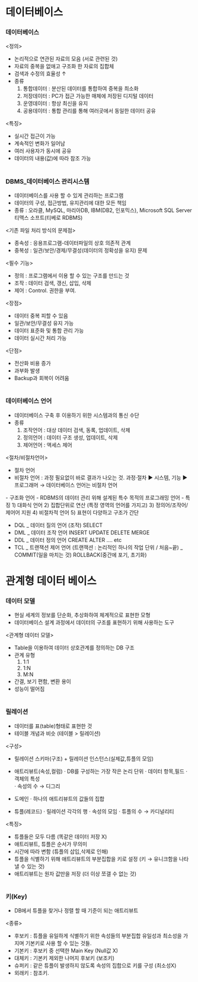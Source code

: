 # 데이터베이스

### 데이터베이스

<정의>
- 논리적으로 연관된 자료의 모음 (서로 관련된 것) 
- 자료의 중복을 없애고 구조화 한 자료의 집합체
- 검색과 수정의 효율성 ↑ 
- 종류  
  1) 통합데이터 : 분산된 데이터를 통합하여 중복을 최소화 
  2) 저장데이터 : PC가 접근 가능한 매체에 저장된 디지털 데이터
  3) 운영데이터 : 항상 최신을 유지 
  4) 공용데이터 : 통합 관리를 통해 여러곳에서 동일한 데이터 공유  
  
<특징>
- 실시간 접근이 가능
- 계속적인 변화가 일어남
- 여러 사용자가 동시에 공유 
- 데이터의 내용(값)에 따라 참조 가능   
#
### DBMS_데이터베이스 관리시스템
- 데이터베이스를 사용 할 수 있게 관리하는 프로그램 
- 데이터의 구성, 접근방법, 유지관리에 대한 모든 책임 
- 종류 
  : 오라클, MySQL, 마리아DB, IBM(DB2, 인포믹스), Microsoft SQL Server
	티맥스 소프트(티베로 RDBMS)

<기존 파일 처리 방식의 문제점> 
- 종속성 : 응용프로그램-데이터파일의 상호 의존적 관계 
- 중복성 : 일관/보안/경제/무결성(데이터의 정확성을 유지) 문제 

<필수 기능> 
- 정의 : 프로그램에서 이용 할 수 있는 구조를 만드는 것 
- 조작 : 데이터 검색, 갱신, 삽입, 삭제 
- 제어 : Control. 권한을 부여. 

<장점>
- 데이터 중복 피할 수 있음 
- 일관/보안/무결성 유지 가능 
- 데이터 표준화 및 통합 관리 가능 
- 데이터 실시간 처리 가능 

<단점>
- 전산화 비용 증가 
- 과부화 발생 
- Backup과 회복이 어려움 
#
### 데이터베이스 언어
- 데이터베이스 구축 후 이용하기 위한 시스템과의 통신 수단 
- 종류
  1) 조작언어 : 대상 데이터 검색, 동록, 업데이트, 삭제 
  2) 정의언어 : 데이터 구조 생성, 업데이트, 삭제
  3) 제어언어 : 액세스 제어 
  
<절차/비절차언어>
- 절차 언어 
- 비절차 언어 : 과정 필요없이 바로 결과가 나오는 것. 과정·절차 ▶ 시스템, 기능 ▶ 프로그래머 
  → 데이터베이스 언어는 비절차 언어 
  
<SQL>
- 구조화 언어 
- RDBMS의 데이터 관리 위해 설계된 특수 목적의 프로그래밍 언어 
- 특징
  1) 대화식 언어 
  2) 집합단위로 연산 (특정 영역의 언어를 가지고) 
  3) 정의어/조작어/제어어 지원
  4) 비절차적 언어 
  5) 표현이 다양하고 구조가 간단 
  
- DQL _ 데이터 질의 언어 (조작) SELECT
- DML _ 데이터 조작 언어 INSERT UPDATE DELETE MERGE
- DDL _ 데이터 정의 언어 CREATE ALTER .... etc 
- TCL _ 트랜잭션 제어 언어 (트랜잭션 : 논리적인 하나의 작업 단위 / 처음~끝) 
      _ COMMIT(일을 마치는 것) ROLLBACK(중간에 포기, 초기화) 
  

# 관계형 데이터 베이스 

### 데이터 모델
- 현실 세계의 정보를 단순화, 추상화하여 체계적으로 표현한 모형 
- 데이터베이스 설계 과정에서 데이터의 구조를 표현하기 위해 사용하는 도구 

<관계형 데이터 모델>
- Table을 이용하여 데이터 상호관계를 정의하는 DB 구조 
- 관계 유형 
  1) 1:1
  2) 1:N 
  3) M:N
- 간결, 보기 편함, 변환 용이
- 성능이 떨어짐 

#
### 릴레이션 
- 데이터를 표(table)형태로 표현한 것 
- 테이블 개념과 비슷 (테이블 > 릴레이션)

<구성>
- 릴레이션 스키마(구조) + 릴레이션 인스턴스(실제값,튜플의 모임)

- 애트리뷰트(속성,컬럼)
  ·	DB를 구성하는 가장 작은 논리 단위 
  · 데이터 항목,필드 
  · 객체의 특성	
  · 속성의 수 → 디그리 
- 도메인 
  · 하나의 애트리뷰트의 값들의 집합 
- 튜플(레코드)
  · 릴레이션 각각의 행 
  · 속성의 모임 
  · 튜플의 수 → 카디널리티 
  
<특징>
- 튜플들은 모두 다름 (똑같은 데이터 저장 X) 
- 애트리뷰트, 튜플은 순서가 무의미 
- 시간에 따라 변함 (튜플의 삽입,삭제로 인해)
- 튜플을 식별하기 위해 애트리뷰트의 부분집합을 키로 설정 
  (키 → 유니크함을 나타낼 수 있는 것) 
- 애트리뷰트는 원자 값만을 저장 (더 이상 쪼갤 수 없는 것)
  

#
### 키(Key) 
- DB에서 튜플을 찾거나 정렬 할 때 기준이 되는 애트리뷰트 

<종류>
- 후보키 : 튜플을 유일하게 식별하기 위한 속성들의 부분집합 
     	 유일성과 최소성을 가지며 기본키로 사용 할 수 있는 것들. 
- 기본키 : 후보키 중 선택한 Main Key (Null값 X) 
- 대체키 : 기본키 제외한 나머지 후보키 (보조키) 
- 슈퍼키 : 같은 튜플이 발생하지 않도록 속성의 집합으로 키를 구성 (최소성X)
- 외래키 : 참조키. 



  

